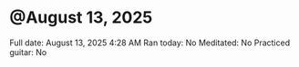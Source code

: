 # @August 13, 2025

Full date: August 13, 2025 4:28 AM
Ran today: No
Meditated: No
Practiced guitar: No